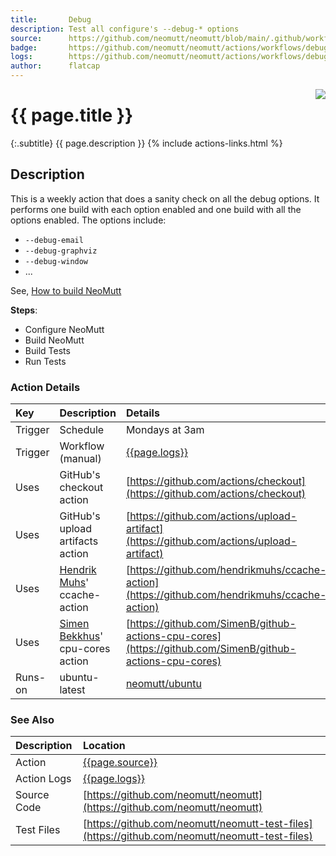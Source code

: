 ```yaml
---
title:       Debug
description: Test all configure's --debug-* options
source:      https://github.com/neomutt/neomutt/blob/main/.github/workflows/debug.yml
badge:       https://github.com/neomutt/neomutt/actions/workflows/debug.yml/badge.svg
logs:        https://github.com/neomutt/neomutt/actions/workflows/debug.yml
author:      flatcap
---
```


<div style="float: right;">
<a href="{{page.logs}}"><img src="{{page.badge}}" /></a>
</div>

# {{ page.title }}

{:.subtitle}
{{ page.description }}
{% include actions-links.html %}

## Description

This is a weekly action that does a sanity check on all the debug options.
It performs one build with each option enabled and one build with all the options enabled.
The options include:

- `--debug-email`
- `--debug-graphviz`
- `--debug-window`
- ...

See, [How to build NeoMutt](https://neomutt.org/dev/build)

**Steps**:
- Configure NeoMutt
- Build NeoMutt
- Build Tests
- Run Tests

### Action Details

| Key     | Description                                                            | Details                                                                                                                                  |
| :------ | :--------------------------------------------------------------------- | :--------------------------------------------------------------------------------------------------------------------------------------- |
| Trigger | Schedule                                                               | Mondays at 3am                                                                                                                           |
| Trigger | Workflow (manual)                                                      | [{{page.logs}}]({{page.logs}})                                                                                                           |
| Uses    | GitHub's checkout action                                               | [https://github.com/actions/checkout](https://github.com/actions/checkout)                                                               |
| Uses    | GitHub's upload artifacts action                                       | [https://github.com/actions/upload-artifact](https://github.com/actions/upload-artifact)                                                 |
| Uses    | [Hendrik Muhs](https://github.com/hendrikmuhs)' ccache-action          | [https://github.com/hendrikmuhs/ccache-action](https://github.com/hendrikmuhs/ccache-action)                                             |
| Uses    | [Simen Bekkhus](https://github.com/SimenB)' cpu-cores action           | [https://github.com/SimenB/github-actions-cpu-cores](https://github.com/SimenB/github-actions-cpu-cores)                                 |
| Runs-on | ubuntu-latest                                                          | [neomutt/ubuntu](https://ghcr.io/neomutt/ubuntu)                                                                                         |

### See Also

| Description | Location                                                                                       |
| :---------- | :--------------------------------------------------------------------------------------------- |
| Action      | [{{page.source}}]({{page.source}})                                                             |
| Action Logs | [{{page.logs}}]({{page.logs}})                                                                 |
| Source Code | [https://github.com/neomutt/neomutt](https://github.com/neomutt/neomutt)                       |
| Test Files  | [https://github.com/neomutt/neomutt-test-files](https://github.com/neomutt/neomutt-test-files) |

